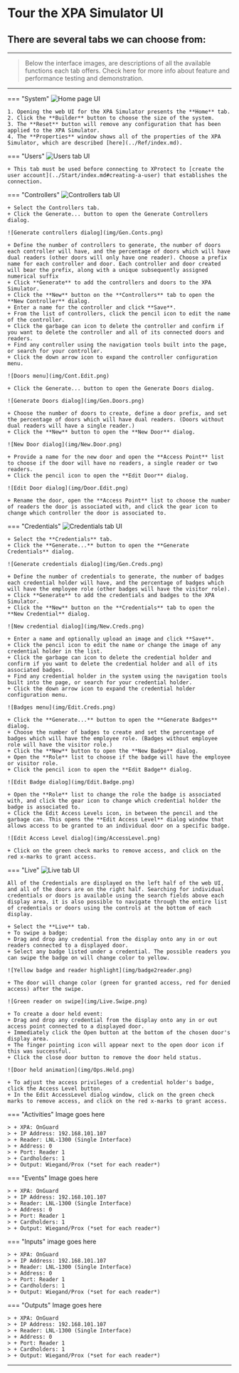# Tour the XPA Simulator UI

## There are several tabs we can choose from:

***
> 
> Below the interface images, are descriptions of all the available functions each tab offers. Check here for more info about feature and performance testing and demonstration.
> 
***

=== "System"
    ![Home page UI](img/WebUIHome.png)
        
    1. Opening the web UI for the XPA Simulator presents the **Home** tab.
    2. Click the **Builder** button to choose the size of the system.
    3. The **Reset** button will remove any configuration that has been applied to the XPA Simulator.
    4. The **Properties** window shows all of the properties of the XPA Simulator, which are described [here](../Ref/index.md).

=== "Users"
    ![Users tab UI](img/AdminUserIn.png)
     
    + This tab must be used before connecting to XProtect to [create the user account](../Start/index.md#creating-a-user) that establishes the connection.

=== "Controllers"
    ![Controllers tab UI](img/WebUICont.png)
    
    + Select the Controllers tab.
    + Click the Generate... button to open the Generate Controllers dialog.
    
    ![Generate controllers dialog](img/Gen.Conts.png)
    
    + Define the number of controllers to generate, the number of doors each controller will have, and the percentage of doors which will have dual readers (other doors will only have one reader). Choose a prefix name for each controller and door. Each controller and door created will bear the prefix, along with a unique subsequently assigned numerical suffix
    + Click **Generate** to add the controllers and doors to the XPA Simulator.
    + Click the **New** button on the **Controllers** tab to open the **New Controller** dialog.
    + Enter a name for the controller and click **Save**.
    + From the list of controllers, click the pencil icon to edit the name of the controller.
    + Click the garbage can icon to delete the controller and confirm if you want to delete the controller and all of its connected doors and readers.
    + Find any controller using the navigation tools built into the page, or search for your controller.
    + Click the down arrow icon to expand the controller configuration menu.
    
    ![Doors menu](img/Cont.Edit.png)

    + Click the Generate... button to open the Generate Doors dialog.

    ![Generate Doors dialog](img/Gen.Doors.png)
    
    + Choose the number of doors to create, define a door prefix, and set the percentage of doors which will have dual readers. (Doors without dual readers will have a single reader.)
    + Click the **New** button to open the **New Door** dialog.

    ![New Door dialog](img/New.Door.png)

    + Provide a name for the new door and open the **Access Point** list to choose if the door will have no readers, a single reader or two readers.
    + Click the pencil icon to open the **Edit Door** dialog.

    ![Edit Door dialog](img/Door.Edit.png)

    + Rename the door, open the **Access Point** list to choose the number of readers the door is associated with, and click the gear icon to change which controller the door is associated to.

=== "Credentials"
    ![Credentials tab UI](img/WebUICreds.png)
    
    + Select the **Credentials** tab.
    + Click the **Generate...** button to open the **Generate Credentials** dialog.
    
    ![Generate credentials dialog](img/Gen.Creds.png)
    
    + Define the number of credentials to generate, the number of badges each credential holder will have, and the percentage of badges which will have the employee role (other badges will have the visitor role).
    + Click **Generate** to add the credentials and badges to the XPA Simulator.
    + Click the **New** button on the **Credentials** tab to open the **New Credential** dialog.

    ![New credential dialog](img/New.Creds.png)

    + Enter a name and optionally upload an image and click **Save**.
    + Click the pencil icon to edit the name or change the image of any credential holder in the list.
    + Click the garbage can icon to delete the credential holder and confirm if you want to delete the credential holder and all of its associated badges.
    + Find any credential holder in the system using the navigation tools built into the page, or search for your credential holder.
    + Click the down arrow icon to expand the credential holder configuration menu.
    
    ![Badges menu](img/Edit.Creds.png)

    + Click the **Generate...** button to open the **Generate Badges** dialog.
    + Choose the number of badges to create and set the percentage of badges which will have the employee role. (Badges without employee role will have the visitor role.)
    + Click the **New** button to open the **New Badge** dialog.
    + Open the **Role** list to choose if the badge will have the employee or visitor role.
    + Click the pencil icon to open the **Edit Badge** dialog.

    ![Edit Badge dialog](img/Edit.Badge.png)

    + Open the **Role** list to change the role the badge is associated with, and click the gear icon to change which credential holder the badge is associated to.
    + Click the Edit Access Levels icon, in between the pencil and the garbage can. This opens the **Edit Access Level** dialog window that allows access to be granted to an individual door on a specific badge.

    ![Edit Access Level dialog](img/AccessLevel.png)

    + Click on the green check marks to remove access, and click on the red x-marks to grant access.

=== "Live"
    ![Live tab UI](img/WebUI.Live.png)
    
    All of the Credentials are displayed on the left half of the web UI, and all of the doors are on the right half. Searching for individual credentials or doors is available using the search fields above each display area, it is also possible to navigate through the entire list of credentials or doors using the controls at the bottom of each display.

    + Select the **Live** tab.
    + To swipe a badge:
    + Drag and drop any credential from the display onto any in or out readers connected to a displayed door.
    + Select any badge listed under a credential. The possible readers you can swipe the badge on will change color to yellow.
    
    ![Yellow badge and reader highlight](img/badge2reader.png)
    
    + The door will change color (green for granted access, red for denied access) after the swipe.

    ![Green reader on swipe](img/Live.Swipe.png)

    + To create a door held event:
    + Drag and drop any credential from the display onto any in or out access point connected to a displayed door.
    + Immediately click the Open button at the bottom of the chosen door's display area.
    + The finger pointing icon will appear next to the open door icon if this was successful.
    + Click the close door button to remove the door held status.
    
    ![Door held animation](img/Ops.Held.png)

    + To adjust the access privileges of a credential holder's badge, click the Access Level button.
    + In the Edit AccessLevel dialog window, click on the green check marks to remove access, and click on the red x-marks to grant access.

=== "Activities"
    Image goes here
    
    > + XPA: OnGuard
    > + IP Address: 192.168.101.107
    > + Reader: LNL-1300 (Single Interface)
    > + Address: 0
    > + Port: Reader 1
    > + Cardholders: 1
    > + Output: Wiegand/Prox (*set for each reader*)

=== "Events"
    Image goes here
    
    > + XPA: OnGuard
    > + IP Address: 192.168.101.107
    > + Reader: LNL-1300 (Single Interface)
    > + Address: 0
    > + Port: Reader 1
    > + Cardholders: 1
    > + Output: Wiegand/Prox (*set for each reader*)

=== "Inputs"
    image goes here
    
    > + XPA: OnGuard
    > + IP Address: 192.168.101.107
    > + Reader: LNL-1300 (Single Interface)
    > + Address: 0
    > + Port: Reader 1
    > + Cardholders: 1
    > + Output: Wiegand/Prox (*set for each reader*)

=== "Outputs"
    Image goes here
    
    > + XPA: OnGuard
    > + IP Address: 192.168.101.107
    > + Reader: LNL-1300 (Single Interface)
    > + Address: 0
    > + Port: Reader 1
    > + Cardholders: 1
    > + Output: Wiegand/Prox (*set for each reader*)
***